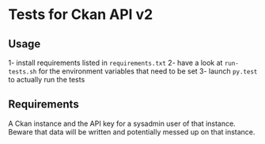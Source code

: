 # Tests for Ckan API v2

## Usage

1- install requirements listed in ``requirements.txt``
2- have a look at ``run-tests.sh`` for the environment variables
   that need to be set
3- launch ``py.test`` to actually run the tests

## Requirements

A Ckan instance and the API key for a sysadmin user of that instance.
Beware that data will be written and potentially messed up on that
instance.
